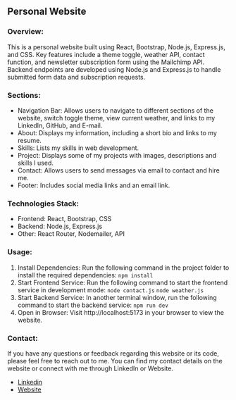 ## Personal Website 

### Overview:
This is a personal website built using React, Bootstrap, Node.js, Express.js, and CSS. Key features include a theme toggle, weather API, contact function, and newsletter subscription form using the Mailchimp API. Backend endpoints are developed using Node.js and Express.js to handle submitted form data and subscription requests.


### Sections:
- Navigation Bar: Allows users to navigate to different sections of the website, switch toggle theme, view current weather, and links to my LinkedIn, GitHub, and E-mail. 
- About: Displays my information, including a short bio and links to my resume.
- Skills: Lists my skills in web development.
- Project: Displays some of my projects with images, descriptions and skills I used.
- Contact: Allows users to send messages via email to contact and hire me.
- Footer: Includes social media links and an email link.

### Technologies Stack:
- Frontend: React, Bootstrap, CSS
- Backend: Node.js, Express.js
- Other: React Router, Nodemailer, API

### Usage:
1. Install Dependencies: Run the following command in the project folder to install the required dependencies:
```npm install```
3. Start Frontend Service: Run the following command to start the frontend service in development mode:
```node contact.js``` ```node weather.js```
4. Start Backend Service: In another terminal window, run the following command to start the backend service:
```npm run dev```
5. Open in Browser: Visit http://localhost:5173 in your browser to view the website.

### Contact:
If you have any questions or feedback regarding this website or its code, please feel free to reach out to me. You can find my contact details on the website or connect with me through LinkedIn or Website.
                

- <a href="https://www.linkedin.com/in/tzu-wei-lee" target="_blank">Linkedin</a>
- <a href="https://personal-website-77yt3khar-ssweilees-projects.vercel.app" target="_blank">Website</a>
                
